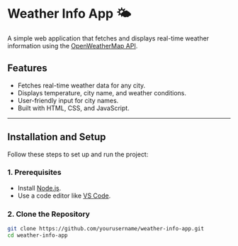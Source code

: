 # Weather Info App 🌤️

A simple web application that fetches and displays real-time weather information using the [OpenWeatherMap API](https://openweathermap.org/).

## Features
- Fetches real-time weather data for any city.
- Displays temperature, city name, and weather conditions.
- User-friendly input for city names.
- Built with HTML, CSS, and JavaScript.

---

## Installation and Setup

Follow these steps to set up and run the project:

### **1. Prerequisites**
- Install [Node.js](https://nodejs.org/).
- Use a code editor like [VS Code](https://code.visualstudio.com/).

### **2. Clone the Repository**
```bash
git clone https://github.com/yourusername/weather-info-app.git
cd weather-info-app
